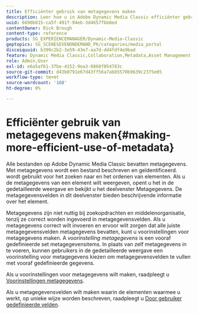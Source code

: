 ```yaml
---
title: Efficiënter gebruik van metagegevens maken
description: Leer hoe u in Adobe Dynamic Media Classic efficiënter gebruik kunt maken van metagegevens.
uuid: 6690b815-ca5f-491f-94eb-3d4657fbb8ed
contentOwner: Rick Brough
content-type: reference
products: SG_EXPERIENCEMANAGER/Dynamic-Media-Classic
geptopics: SG_SCENESEVENONDEMAND_PK/categories/media_portal
discoiquuid: b399c2b2-3e59-43e7-aa7d-dd4fdf4e9bad
feature: Dynamic Media Classic,Collaboration,Metadata,Asset Management
role: Admin,User
exl-id: e6a5af61-37be-4152-9ea3-8868f054783c
source-git-commit: d43b0791e67d43ff56a7ab85570b9639c2375e05
workflow-type: tm+mt
source-wordcount: '168'
ht-degree: 0%

---
```


# Efficiënter gebruik van metagegevens maken{#making-more-efficient-use-of-metadata}

Alle bestanden op Adobe Dynamic Media Classic bevatten metagegevens. Met metagegevens wordt een bestand beschreven en geïdentificeerd. wordt gebruikt voor het zoeken naar en het ordenen van elementen. Als u de metagegevens van een element wilt weergeven, opent u het in de gedetailleerde weergave en bekijkt u het deelvenster Metagegevens. De metagegevensvelden in dit deelvenster bieden beschrijvende informatie over het element.

Metagegevens zijn niet nuttig bij zoekopdrachten en middelenorganisatie, tenzij ze correct worden ingevoerd in metagegevensvelden. Als u metagegevens correct wilt invoeren en ervoor wilt zorgen dat alle juiste metagegevensvelden metagegevens bevatten, kunt u voorinstellingen voor metagegevens maken. A *voorinstelling metagegevens* is een vooraf gedefinieerde set metagegevensitems. In plaats van zelf metagegevens in te voeren, kunnen gebruikers in de gedetailleerde weergave een voorinstelling voor metagegevens kiezen om metagegevensvelden te vullen met vooraf gedefinieerde gegevens.

Als u voorinstellingen voor metagegevens wilt maken, raadpleegt u [Voorinstellingen metagegevens](application-setup.md#metadata_presets).

Als u metagegevensvelden wilt maken waarin de elementen waarmee u werkt, op unieke wijze worden beschreven, raadpleegt u [Door gebruiker gedefinieerde velden](application-setup.md#user_defined_fields).
